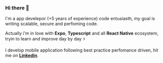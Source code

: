 ### Hi there 👋


I'm a app develepor (+5 years of experience) code entusiasth, my goal is writing scalable, secure and perfoming code.

Actually i'm in love with **Expo**, **Typescript** and all **React Native** ecosystem, tryin to learn and improve day by day ⚡

I develop mobile application following best practice perfomance driven, hit me on [**Linkedin**](https://www.linkedin.com/in/pasquale-sacco-98286b94/).
